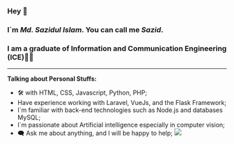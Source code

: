 ### Hey 👋
### I`m ___Md. Sazidul Islam___. You can call me ___Sazid___.
### I am a graduate of Information and Communication Engineering (ICE)👨‍🎓 
---

__Talking about Personal Stuffs:__
+ 🛠 with HTML, CSS, Javascript, Python, PHP;
+ Have experience working with Laravel, VueJs,
  and the Flask Framework;
+ I`m familiar with back-end technologies such as
   Node.js and databases MySQL;
+ I`m passionate about Artificial intelligence
   especially in computer vision;  
+ 🗨 Ask me about anything, and I will be happy to help;
![]([https://komarev.com/ghpvc/?username=kartikeysharmaks&color=blue](https://github.com/dizas9/dizas9/blob/main/gif.gif)https://github.com/dizas9/dizas9/blob/main/gif.gif)
